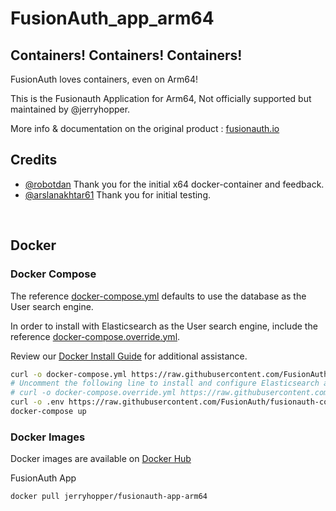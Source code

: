 # FusionAuth_app_arm64


## Containers! Containers! Containers!

FusionAuth loves containers, even on Arm64!

This is the Fusionauth Application for Arm64, Not officially supported but maintained by @jerryhopper.


More info & documentation on the original product :  [fusionauth.io](https://fusionauth.io)


## Credits
- [@robotdan](https://github.com/robotdan) Thank you for the initial x64 docker-container and feedback.
- [@arslanakhtar61](https://github.com/arslanakhtar61) Thank you for initial testing.

<br>

## Docker


### Docker Compose

The reference [docker-compose.yml](https://raw.githubusercontent.com/FusionAuth/fusionauth-containers/master/docker/fusionauth/docker-compose.yml) defaults to use the database as the User search engine.

In order to install with Elasticsearch as the User search engine, include the reference  [docker-compose.override.yml](https://raw.githubusercontent.com/FusionAuth/fusionauth-containers/master/docker/fusionauth/docker-compose.override.yml).

Review our [Docker Install Guide](https://fusionauth.io/docs/v1/tech/installation-guide/docker) for additional assistance.

```bash
curl -o docker-compose.yml https://raw.githubusercontent.com/FusionAuth/fusionauth-containers/master/docker/fusionauth/docker-compose.yml
# Uncomment the following line to install and configure Elasticsearch as the User search engine
# curl -o docker-compose.override.yml https://raw.githubusercontent.com/FusionAuth/fusionauth-containers/master/docker/fusionauth/docker-compose.override.yml
curl -o .env https://raw.githubusercontent.com/FusionAuth/fusionauth-containers/master/docker/fusionauth/.env
docker-compose up
```

### Docker Images

Docker images are available on [Docker Hub](https://hub.docker.com/u/jerryhopper/)

FusionAuth App
```bash
docker pull jerryhopper/fusionauth-app-arm64
```

<br>
